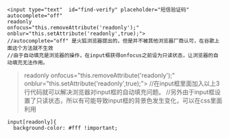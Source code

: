 ```
<input type="text"  id="find-verify" placeholder="短信验证码" autocomplete="off" 
readonly 
onfocus="this.removeAttribute('readonly');" onblur="this.setAttribute('readonly',true);">
//autocomplete="off" 是火狐浏览器提出的，但是并不被其他浏览器厂商认可，在谷歌上面这个方法就不生效
//由于自动填充是浏览器的操作，在input框获得onfocus之前设为只读状态，让浏览器的自动填充无法作用。
```
> readonly 
onfocus="this.removeAttribute('readonly');" onblur="this.setAttribute('readonly',true);">
//在input框里面加入以上3行代码就可以解决浏览器对input框的自动填充问题。
//另外由于input框设置了只读状态，所以有可能导致input框的背景色发生变化，可以在css里面利用
```
input[readonly]{
  background-color: #fff !important;
```
